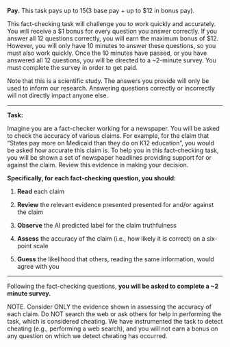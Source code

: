 ﻿**Pay.** This task pays up to $15 ($3 base pay + up to $12 in bonus pay).

This fact-checking task will challenge you to work quickly and accurately. You will receive a $1 bonus for every question you answer correctly. If you answer all 12 questions correctly, you will earn the maximum bonus of $12. However, you will only have 10 minutes to answer these questions, so you must also work quickly. Once the 10 minutes have passed, or you have answered all 12 questions, you will be directed to a ~2-minute survey. You must complete the survey in order to get paid.

Note that this is a scientific study.  The answers you provide will only be used to inform our research. Answering questions correctly or incorrectly will not directly impact anyone else.



---------

**Task:**

Imagine you are a fact-checker working for a newspaper. You will be asked to check the accuracy of various claims. For example, for the claim that “States pay more on Medicaid than they do on K12 education”, you would be asked how accurate this claim is. To help you in this fact-checking task, you will be shown a set of newspaper headlines providing support for or against the claim. Review this evidence in making your decision. 

  
**Specifically, for each fact-checking question, you should:**

1.  **Read** each claim
    
2.  **Review** the relevant evidence presented presented for and/or against the claim

3. **Observe** the AI predicted label for the claim truthfulness

4.  **Assess** the accuracy of the claim (i.e., how likely it is correct) on a six-point scale
    

5. **Guess** the likelihood that others, reading the same information, would agree with you

---------
	    
Following the fact-checking questions, **you will be asked to complete a ~2 minute survey.**

NOTE. Consider ONLY the evidence shown in assessing the accuracy of each claim. Do NOT search the web or ask others for help in performing the task, which is considered cheating.  We have instrumented the task to detect cheating (e.g., performing a web search), and you will not earn a bonus on any question on which we detect cheating has occurred.
